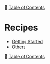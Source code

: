🔖 [Table of Contents](../README.md)

# Recipes

- [Getting Started](getting-started/README.md)
- [Others](others/README.md)

🔖 [Table of Contents](../README.md)
